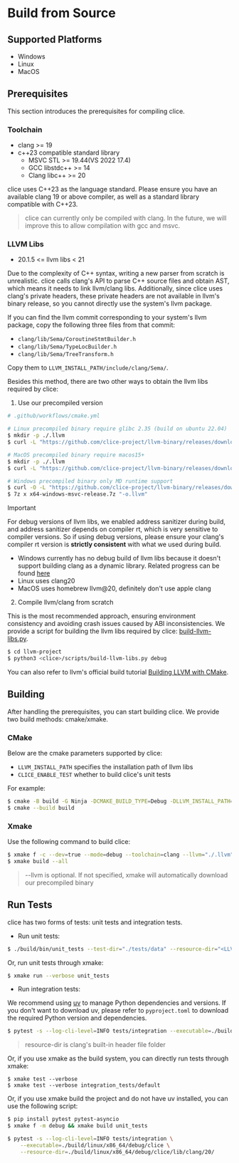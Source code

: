 # Build from Source

## Supported Platforms

- Windows
- Linux
- MacOS

## Prerequisites

This section introduces the prerequisites for compiling clice.

### Toolchain

- clang >= 19
- c++23 compatible standard library
  - MSVC STL >= 19.44(VS 2022 17.4)
  - GCC libstdc++ >= 14 
  - Clang libc++ >= 20
  
clice uses C++23 as the language standard. Please ensure you have an available clang 19 or above compiler, as well as a standard library compatible with C++23.

> clice can currently only be compiled with clang. In the future, we will improve this to allow compilation with gcc and msvc.

### LLVM Libs

- 20.1.5 <= llvm libs < 21

Due to the complexity of C++ syntax, writing a new parser from scratch is unrealistic. clice calls clang's API to parse C++ source files and obtain AST, which means it needs to link llvm/clang libs. Additionally, since clice uses clang's private headers, these private headers are not available in llvm's binary release, so you cannot directly use the system's llvm package.

If you can find the llvm commit corresponding to your system's llvm package, copy the following three files from that commit:

- `clang/lib/Sema/CoroutineStmtBuilder.h`
- `clang/lib/Sema/TypeLocBuilder.h` 
- `clang/lib/Sema/TreeTransform.h`

Copy them to `LLVM_INSTALL_PATH/include/clang/Sema/`.

Besides this method, there are two other ways to obtain the llvm libs required by clice:

1. Use our precompiled version

```bash
# .github/workflows/cmake.yml

# Linux precompiled binary require glibc 2.35 (build on ubuntu 22.04)
$ mkdir -p ./.llvm
$ curl -L "https://github.com/clice-project/llvm-binary/releases/download/20.1.5/x86_64-linux-gnu-release.tar.xz" | tar -xJ -C ./.llvm

# MacOS precompiled binary require macos15+
$ mkdir -p ./.llvm
$ curl -L "https://github.com/clice-project/llvm-binary/releases/download/20.1.5/arm64-macosx-apple-release.tar.xz" | tar -xJ -C ./.llvm

# Windows precompiled binary only MD runtime support
$ curl -O -L "https://github.com/clice-project/llvm-binary/releases/download/20.1.5/x64-windows-msvc-release.7z"
$ 7z x x64-windows-msvc-release.7z "-o.llvm"
```

> [!IMPORTANT]
>
> For debug versions of llvm libs, we enabled address sanitizer during build, and address sanitizer depends on compiler rt, which is very sensitive to compiler versions. So if using debug versions, please ensure your clang's compiler rt version is **strictly consistent** with what we used during build.
> 
> - Windows currently has no debug build of llvm libs because it doesn't support building clang as a dynamic library. Related progress can be found [here](https://discourse.llvm.org/t/llvm-is-buildable-as-a-windows-dll/87748)
> - Linux uses clang20
> - MacOS uses homebrew llvm@20, definitely don't use apple clang

2. Compile llvm/clang from scratch

This is the most recommended approach, ensuring environment consistency and avoiding crash issues caused by ABI inconsistencies. We provide a script for building the llvm libs required by clice: [build-llvm-libs.py](https://github.com/clice-project/clice/blob/main/scripts/build-llvm-libs.py).

```bash
$ cd llvm-project
$ python3 <clice>/scripts/build-llvm-libs.py debug
```

You can also refer to llvm's official build tutorial [Building LLVM with CMake](https://llvm.org/docs/CMake.html).

## Building

After handling the prerequisites, you can start building clice. We provide two build methods: cmake/xmake.

### CMake

Below are the cmake parameters supported by clice:

- `LLVM_INSTALL_PATH` specifies the installation path of llvm libs
- `CLICE_ENABLE_TEST` whether to build clice's unit tests

For example:

```bash
$ cmake -B build -G Ninja -DCMAKE_BUILD_TYPE=Debug -DLLVM_INSTALL_PATH="./.llvm" -DCLICE_ENABLE_TEST=ON -DCMAKE_C_COMPILER=clang -DCMAKE_CXX_COMPILER=clang++
$ cmake --build build
```

### Xmake

Use the following command to build clice:

```bash
$ xmake f -c --dev=true --mode=debug --toolchain=clang --llvm="./.llvm" --enable_test=true
$ xmake build --all
```

> --llvm is optional. If not specified, xmake will automatically download our precompiled binary

## Run Tests

clice has two forms of tests: unit tests and integration tests.

- Run unit tests:

```bash
$ ./build/bin/unit_tests --test-dir="./tests/data" --resource-dir="<LLVM_INSTALL_PATH>/lib/clang/20"
```

Or, run unit tests through xmake:

```bash
$ xmake run --verbose unit_tests
```

- Run integration tests:

We recommend using [uv](https://github.com/astral-sh/uv) to manage Python dependencies and versions. If you don't want to download uv, please refer to `pyproject.toml` to download the required Python version and dependencies.

```bash
$ pytest -s --log-cli-level=INFO tests/integration --executable=./build/bin/clice --resource-dir="<LLVM_INSTALL_PATH>/lib/clang/20"
```

> resource-dir is clang's built-in header file folder

Or, if you use xmake as the build system, you can directly run tests through xmake:

```shell
$ xmake test --verbose
$ xmake test --verbose integration_tests/default
```

Or, if you use xmake build the project and do not have uv installed, you can use the following script:

```bash
$ pip install pytest pytest-asyncio
$ xmake f -m debug && xmake build unit_tests

$ pytest -s --log-cli-level=INFO tests/integration \
    --executable=./build/linux/x86_64/debug/clice \
    --resource-dir=./build/linux/x86_64/debug/clice/lib/clang/20/
```
